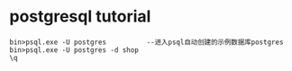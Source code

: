 # postgresql tutorial
	bin>psql.exe -U postgres          --进入psql自动创建的示例数据库postgres
	bin>psql.exe -U postgres -d shop
	\q
